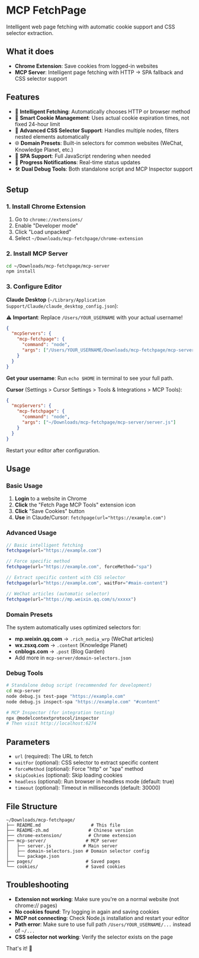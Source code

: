 # MCP FetchPage

Intelligent web page fetching with automatic cookie support and CSS selector extraction.

## What it does

- **Chrome Extension**: Save cookies from logged-in websites
- **MCP Server**: Intelligent page fetching with HTTP → SPA fallback and CSS selector support

## Features

- 🤖 **Intelligent Fetching**: Automatically chooses HTTP or browser method
- 🍪 **Smart Cookie Management**: Uses actual cookie expiration times, not fixed 24-hour limit  
- 🎯 **Advanced CSS Selector Support**: Handles multiple nodes, filters nested elements automatically
- 🌐 **Domain Presets**: Built-in selectors for common websites (WeChat, Knowledge Planet, etc.)
- 📱 **SPA Support**: Full JavaScript rendering when needed
- 📄 **Progress Notifications**: Real-time status updates
- 🛠️ **Dual Debug Tools**: Both standalone script and MCP Inspector support

## Setup

### 1. Install Chrome Extension

1. Go to `chrome://extensions/`
2. Enable "Developer mode"
3. Click "Load unpacked"
4. Select `~/Downloads/mcp-fetchpage/chrome-extension`

### 2. Install MCP Server

```bash
cd ~/Downloads/mcp-fetchpage/mcp-server
npm install
```

### 3. Configure Editor

**Claude Desktop** (`~/Library/Application Support/Claude/claude_desktop_config.json`):

⚠️ **Important**: Replace `/Users/YOUR_USERNAME` with your actual username!

```json
{
  "mcpServers": {
    "mcp-fetchpage": {
      "command": "node",
      "args": ["/Users/YOUR_USERNAME/Downloads/mcp-fetchpage/mcp-server/server.js"]
    }
  }
}
```

**Get your username**: Run `echo $HOME` in terminal to see your full path.

**Cursor** (Settings > Cursor Settings > Tools & Integrations > MCP Tools):
```json
{
  "mcpServers": {
    "mcp-fetchpage": {
      "command": "node",
      "args": ["~/Downloads/mcp-fetchpage/mcp-server/server.js"]
    }
  }
}
```

Restart your editor after configuration.

## Usage

### Basic Usage
1. **Login** to a website in Chrome
2. **Click** the "Fetch Page MCP Tools" extension icon  
3. **Click** "Save Cookies" button
4. **Use** in Claude/Cursor: `fetchpage(url="https://example.com")`

### Advanced Usage

```javascript
// Basic intelligent fetching
fetchpage(url="https://example.com")

// Force specific method
fetchpage(url="https://example.com", forceMethod="spa")

// Extract specific content with CSS selector
fetchpage(url="https://example.com", waitFor="#main-content")

// WeChat articles (automatic selector)
fetchpage(url="https://mp.weixin.qq.com/s/xxxxx")
```

### Domain Presets

The system automatically uses optimized selectors for:
- **mp.weixin.qq.com** → `.rich_media_wrp` (WeChat articles)
- **wx.zsxq.com** → `.content` (Knowledge Planet)
- **cnblogs.com** → `.post` (Blog Garden)
- Add more in `mcp-server/domain-selectors.json`

### Debug Tools

```bash
# Standalone debug script (recommended for development)
cd mcp-server
node debug.js test-page "https://example.com"
node debug.js inspect-spa "https://example.com" "#content"

# MCP Inspector (for integration testing)
npx @modelcontextprotocol/inspector
# Then visit http://localhost:6274
```

## Parameters

- `url` (required): The URL to fetch
- `waitFor` (optional): CSS selector to extract specific content
- `forceMethod` (optional): Force "http" or "spa" method
- `skipCookies` (optional): Skip loading cookies
- `headless` (optional): Run browser in headless mode (default: true)
- `timeout` (optional): Timeout in milliseconds (default: 30000)

## File Structure

```
~/Downloads/mcp-fetchpage/
├── README.md                   # This file
├── README-zh.md               # Chinese version  
├── chrome-extension/          # Chrome extension
├── mcp-server/               # MCP server
│   ├── server.js            # Main server
│   ├── domain-selectors.json # Domain selector config
│   └── package.json
├── pages/                    # Saved pages
└── cookies/                  # Saved cookies
```

## Troubleshooting

- **Extension not working**: Make sure you're on a normal website (not chrome:// pages)
- **No cookies found**: Try logging in again and saving cookies
- **MCP not connecting**: Check Node.js installation and restart your editor
- **Path error**: Make sure to use full path `/Users/YOUR_USERNAME/...` instead of `~/...`
- **CSS selector not working**: Verify the selector exists on the page

That's it! 🍪